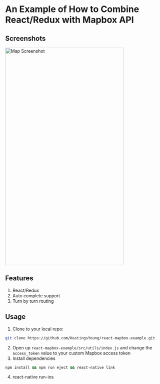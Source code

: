 # An Example of How to Combine React/Redux with Mapbox API
## Screenshots
<img src="https://github.com/HastingsYoung/react-mapbox-example/raw/master/screenshots/centrality-map.gif" alt="Map Screenshot" width="378" height="694"/>

## Features
1. React/Redux
2. Auto complete support
3. Turn by turn routing

## Usage
1. Clone to your local repo:
```sh
git clone https://github.com/HastingsYoung/react-mapbox-example.git
```
2. Open up `react-mapbox-example/src/utils/index.js` and change the `access_token` value to your custom Mapbox access token
3. Install dependencies
```sh
npm install && npm run eject && react-native link
```
4. react-native run-ios

